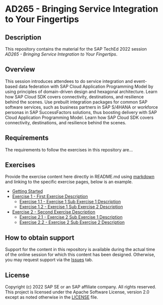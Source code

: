 # AD265 - Bringing Service Integration to Your Fingertips

## Description

This repository contains the material for the SAP TechEd 2022 session<br>
_AD265 - Bringing Service Integration to Your Fingertips_.

## Overview

This session introduces attendees to do service integration and event-based data federation with SAP Cloud Application Programming Model by using principles of domain-driven design and hexagonal architecture. Learn how SAP Cloud SDK covers connectivity, destinations, and resilience behind the scenes. Use prebuilt integration packages for common SAP software services, such as business partners in SAP S/4HANA or workforce personas in SAP SuccessFactors solutions, thus boosting delivery with SAP Cloud Application Programming Model.
Learn how SAP Cloud SDK covers connectivity, destinations, and resilience behind the scenes.

## Requirements

The requirements to follow the exercises in this repository are...

## Exercises

Provide the exercise content here directly in README.md using [markdown](https://guides.github.com/features/mastering-markdown/) and linking to the specific exercise pages, below is an example.

- [Getting Started](exercises/ex0/)
- [Exercise 1 - First Exercise Description](exercises/ex1/)
    - [Exercise 1.1 - Exercise 1 Sub Exercise 1 Description](exercises/ex1#exercise-11-sub-exercise-1-description)
    - [Exercise 1.2 - Exercise 1 Sub Exercise 2 Description](exercises/ex1#exercise-12-sub-exercise-2-description)
- [Exercise 2 - Second Exercise Description](exercises/ex2/)
    - [Exercise 2.1 - Exercise 2 Sub Exercise 1 Description](exercises/ex2#exercise-21-sub-exercise-1-description)
    - [Exercise 2.2 - Exercise 2 Sub Exercise 2 Description](exercises/ex2#exercise-22-sub-exercise-2-description)


## How to obtain support

Support for the content in this repository is available during the actual time of the online session for which this content has been designed. Otherwise, you may request support via the [Issues](../../issues) tab.

## License
Copyright (c) 2022 SAP SE or an SAP affiliate company. All rights reserved. This project is licensed under the Apache Software License, version 2.0 except as noted otherwise in the [LICENSE](LICENSES/Apache-2.0.txt) file.
